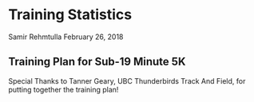 Training Statistics
================
Samir Rehmtulla
February 26, 2018

## Training Plan for Sub-19 Minute 5K

Special Thanks to Tanner Geary, UBC Thunderbirds Track And Field, for
putting together the training
plan\!

 

<!--html_preserve-->

<div id="3b0860c26372" class="plotly html-widget" style="width:850px;height:515px;">

</div>

<script type="application/json" data-for="3b0860c26372">{"x":{"visdat":{"3b083ffc4c1c":["function () ","plotlyVisDat"]},"cur_data":"3b083ffc4c1c","attrs":{"3b083ffc4c1c":{"hoverinfo":"all","alpha":1,"sizes":[10,100],"type":"bar"},"3b083ffc4c1c.1":{"hoverinfo":"all","alpha":1,"sizes":[10,100],"type":"bar","x":["2018-02-26","2018-02-27","2018-02-28","2018-03-01","2018-03-02","2018-03-03","2018-03-04"],"y":[0,0,0,0,0,0,0],"showlegend":false},"3b083ffc4c1c.2":{"hoverinfo":"all","alpha":1,"sizes":[10,100],"type":"bar","x":["2018-02-27","2018-02-28","2018-03-01"],"y":[2.0827,2.0039,2],"text":["<b>3:59/km<\/b>","<b>4:07/km<\/b>","<b>5:00/km<\/b>"],"textposition":"auto","marker":{"line":{"color":"rgb(8,48,107)","width":2},"color":"rgba(160,70, 255,0.6)"},"name":"Run to or from work"},"3b083ffc4c1c.3":{"hoverinfo":"all","alpha":1,"sizes":[10,100],"type":"bar","x":["2018-02-28","2018-03-03"],"y":[1.0358,1.5346],"text":["<b>5:04/km<\/b>","<b>5:09/km<\/b>"],"textposition":"auto","marker":{"color":"rgba(100,255,100,0.6)","line":{"color":"rgb(8,48,107)","width":2}},"name":"Warm-up Run"},"3b083ffc4c1c.4":{"hoverinfo":"all","alpha":1,"sizes":[10,100],"type":"bar","x":["2018-02-26","2018-02-27","2018-03-01"],"y":[4.94,5.7375,5.4947],"text":["<b>4:31/km<\/b>","<b>3:57/km<\/b>","<b>4:16/km<\/b>"],"textposition":"auto","marker":{"color":"rgba(255, 100, 100, 0.6)","line":{"color":"rgb(8,48,107)","width":2}},"name":"Steady-State Run"},"3b083ffc4c1c.5":{"hoverinfo":"all","alpha":1,"sizes":[10,100],"type":"bar","x":"2018-02-28","y":4.9925,"text":"<b>4:57/km<\/b>","textposition":"auto","marker":{"color":"rgba(255, 255, 100, 0.6)","line":{"color":"rgb(8,48,107)","width":2}},"name":"Recovery Run"},"3b083ffc4c1c.6":{"hoverinfo":"all","alpha":1,"sizes":[10,100],"type":"bar","x":["2018-03-03","2018-03-03"],"y":[1.4,1.4],"text":["<b>3:37/km<\/b>","<b>3:42/km<\/b>"],"textposition":"auto","marker":{"color":"rgba(255, 100, 255, 0.6)","line":{"color":"rgb(8,48,107)","width":2}},"name":"Track Intervals"},"3b083ffc4c1c.7":{"hoverinfo":"all","alpha":1,"sizes":[10,100],"type":"bar","x":["2018-03-04","2018-03-04"],"y":[2.0725,6.128],"text":["<b>5:24/km<\/b>","<b>4:18/km<\/b>"],"textposition":"auto","marker":{"color":"rgba(50, 150, 255, 0.6)","line":{"color":"rgb(8,48,107)","width":2}},"name":"Long Run"},"3b083ffc4c1c.8":{"hoverinfo":"all","alpha":1,"sizes":[10,100],"type":"bar","x":"2018-03-03","y":1.2925,"text":"<b>6:26/km<\/b>","textposition":"auto","marker":{"color":"rgba(100, 255, 255, 0.6)","line":{"color":"rgb(8,48,107)","width":2}},"name":"Cool-down"}},"layout":{"width":850,"height":515,"margin":{"b":30,"l":40,"t":70,"r":40},"barmode":"stack","title":"<b>Training Plan Week 1 - 42.11 km <\/b>","xaxis":{"domain":[0,1],"title":"Date"},"yaxis":{"domain":[0,1],"title":"Distance (km)"},"hovermode":"closest","showlegend":true},"source":"A","config":{"modeBarButtonsToAdd":[{"name":"Collaborate","icon":{"width":1000,"ascent":500,"descent":-50,"path":"M487 375c7-10 9-23 5-36l-79-259c-3-12-11-23-22-31-11-8-22-12-35-12l-263 0c-15 0-29 5-43 15-13 10-23 23-28 37-5 13-5 25-1 37 0 0 0 3 1 7 1 5 1 8 1 11 0 2 0 4-1 6 0 3-1 5-1 6 1 2 2 4 3 6 1 2 2 4 4 6 2 3 4 5 5 7 5 7 9 16 13 26 4 10 7 19 9 26 0 2 0 5 0 9-1 4-1 6 0 8 0 2 2 5 4 8 3 3 5 5 5 7 4 6 8 15 12 26 4 11 7 19 7 26 1 1 0 4 0 9-1 4-1 7 0 8 1 2 3 5 6 8 4 4 6 6 6 7 4 5 8 13 13 24 4 11 7 20 7 28 1 1 0 4 0 7-1 3-1 6-1 7 0 2 1 4 3 6 1 1 3 4 5 6 2 3 3 5 5 6 1 2 3 5 4 9 2 3 3 7 5 10 1 3 2 6 4 10 2 4 4 7 6 9 2 3 4 5 7 7 3 2 7 3 11 3 3 0 8 0 13-1l0-1c7 2 12 2 14 2l218 0c14 0 25-5 32-16 8-10 10-23 6-37l-79-259c-7-22-13-37-20-43-7-7-19-10-37-10l-248 0c-5 0-9-2-11-5-2-3-2-7 0-12 4-13 18-20 41-20l264 0c5 0 10 2 16 5 5 3 8 6 10 11l85 282c2 5 2 10 2 17 7-3 13-7 17-13z m-304 0c-1-3-1-5 0-7 1-1 3-2 6-2l174 0c2 0 4 1 7 2 2 2 4 4 5 7l6 18c0 3 0 5-1 7-1 1-3 2-6 2l-173 0c-3 0-5-1-8-2-2-2-4-4-4-7z m-24-73c-1-3-1-5 0-7 2-2 3-2 6-2l174 0c2 0 5 0 7 2 3 2 4 4 5 7l6 18c1 2 0 5-1 6-1 2-3 3-5 3l-174 0c-3 0-5-1-7-3-3-1-4-4-5-6z"},"click":"function(gd) { \n        // is this being viewed in RStudio?\n        if (location.search == '?viewer_pane=1') {\n          alert('To learn about plotly for collaboration, visit:\\n https://cpsievert.github.io/plotly_book/plot-ly-for-collaboration.html');\n        } else {\n          window.open('https://cpsievert.github.io/plotly_book/plot-ly-for-collaboration.html', '_blank');\n        }\n      }"}],"cloud":false},"data":[{"hoverinfo":"all","type":"bar","marker":{"fillcolor":"rgba(31,119,180,1)","color":"rgba(31,119,180,1)","line":{"color":"transparent"}},"xaxis":"x","yaxis":"y","frame":null},{"hoverinfo":["all","all","all","all","all","all","all"],"type":"bar","x":["2018-02-26","2018-02-27","2018-02-28","2018-03-01","2018-03-02","2018-03-03","2018-03-04"],"y":[0,0,0,0,0,0,0],"showlegend":false,"marker":{"fillcolor":"rgba(255,127,14,1)","color":"rgba(255,127,14,1)","line":{"color":"transparent"}},"xaxis":"x","yaxis":"y","frame":null},{"hoverinfo":["all","all","all"],"type":"bar","x":["2018-02-27","2018-02-28","2018-03-01"],"y":[2.0827,2.0039,2],"text":["<b>3:59/km<\/b>","<b>4:07/km<\/b>","<b>5:00/km<\/b>"],"textposition":["auto","auto","auto"],"marker":{"fillcolor":"rgba(44,160,44,1)","color":"rgba(160,70, 255,0.6)","line":{"color":"rgb(8,48,107)","width":2}},"name":"Run to or from work","xaxis":"x","yaxis":"y","frame":null},{"hoverinfo":["all","all"],"type":"bar","x":["2018-02-28","2018-03-03"],"y":[1.0358,1.5346],"text":["<b>5:04/km<\/b>","<b>5:09/km<\/b>"],"textposition":["auto","auto"],"marker":{"fillcolor":"rgba(214,39,40,1)","color":"rgba(100,255,100,0.6)","line":{"color":"rgb(8,48,107)","width":2}},"name":"Warm-up Run","xaxis":"x","yaxis":"y","frame":null},{"hoverinfo":["all","all","all"],"type":"bar","x":["2018-02-26","2018-02-27","2018-03-01"],"y":[4.94,5.7375,5.4947],"text":["<b>4:31/km<\/b>","<b>3:57/km<\/b>","<b>4:16/km<\/b>"],"textposition":["auto","auto","auto"],"marker":{"fillcolor":"rgba(148,103,189,1)","color":"rgba(255, 100, 100, 0.6)","line":{"color":"rgb(8,48,107)","width":2}},"name":"Steady-State Run","xaxis":"x","yaxis":"y","frame":null},{"hoverinfo":"all","type":"bar","x":["2018-02-28"],"y":[4.9925],"text":"<b>4:57/km<\/b>","textposition":"auto","marker":{"fillcolor":"rgba(140,86,75,1)","color":"rgba(255, 255, 100, 0.6)","line":{"color":"rgb(8,48,107)","width":2}},"name":"Recovery Run","xaxis":"x","yaxis":"y","frame":null},{"hoverinfo":["all","all"],"type":"bar","x":["2018-03-03","2018-03-03"],"y":[1.4,1.4],"text":["<b>3:37/km<\/b>","<b>3:42/km<\/b>"],"textposition":["auto","auto"],"marker":{"fillcolor":"rgba(227,119,194,1)","color":"rgba(255, 100, 255, 0.6)","line":{"color":"rgb(8,48,107)","width":2}},"name":"Track Intervals","xaxis":"x","yaxis":"y","frame":null},{"hoverinfo":["all","all"],"type":"bar","x":["2018-03-04","2018-03-04"],"y":[2.0725,6.128],"text":["<b>5:24/km<\/b>","<b>4:18/km<\/b>"],"textposition":["auto","auto"],"marker":{"fillcolor":"rgba(127,127,127,1)","color":"rgba(50, 150, 255, 0.6)","line":{"color":"rgb(8,48,107)","width":2}},"name":"Long Run","xaxis":"x","yaxis":"y","frame":null},{"hoverinfo":"all","type":"bar","x":["2018-03-03"],"y":[1.2925],"text":"<b>6:26/km<\/b>","textposition":"auto","marker":{"fillcolor":"rgba(188,189,34,1)","color":"rgba(100, 255, 255, 0.6)","line":{"color":"rgb(8,48,107)","width":2}},"name":"Cool-down","xaxis":"x","yaxis":"y","frame":null}],"highlight":{"on":"plotly_click","persistent":false,"dynamic":false,"selectize":false,"opacityDim":0.2,"selected":{"opacity":1}},"base_url":"https://plot.ly"},"evals":["config.modeBarButtonsToAdd.0.click"],"jsHooks":{"render":[{"code":"function(el, x) { var ctConfig = crosstalk.var('plotlyCrosstalkOpts').set({\"on\":\"plotly_click\",\"persistent\":false,\"dynamic\":false,\"selectize\":false,\"opacityDim\":0.2,\"selected\":{\"opacity\":1}}); }","data":null}]}}</script>

<!--/html_preserve-->

<!--html_preserve-->

<div id="htmlwidget-c3d094c4f980b63f133a" class="google_map html-widget" style="width:1000px;height:480px;">

</div>

<script type="application/json" data-for="htmlwidget-c3d094c4f980b63f133a">{"x":{"lat":-37.9,"lng":144.5,"zoom":8,"styles":null,"search_box":false,"zoomControl":true,"mapTypeControl":true,"scaleControl":false,"streetViewControl":true,"rotateControl":true,"fullscreenControl":true,"event_return_type":"list","calls":[{"functions":"add_polylines","args":[[{"stroke_colour":"#FF0000","id":1,"stroke_opacity":0.8,"stroke_weight":4,"geodesic":true,"z_index":3,"polyline":["_xliG`vpcNE@a@QG?KDg@Dq@XCCG@MHY`@OFYFSTEASPQDGFQ@KAMJWBk@P[TM?If@YXAPBZd@hAGRC@FTPNNj@vAtHHDFRBJCLMPM^Fj@cB\\MGIKG@MN]L{@j@SFUNCQIEG?c@VYTODo@^OBMHMDEAa@L}@PMLa@Py@JYHs@`@UD]?YB_Ab@]RODEDCHE\\?PLrALr@EFCHDr@CLT|@D\\N^@XJb@IPA\\LnABFV^DZ@RHRAf@jAfG?F_@ZFDEJHHFR?h@XxAThCBh@Mp@@^DLFx@?f@Ll@Hn@JDJ^Db@DDBJARMZLb@Dp@RvADpALp@Lb@Hl@B`@Rn@BPG\\SFEASNODKHs@Tu@`@}@Tg@FYHe@JKH_@LQHGAq@Pi@FOLMBa@P_ATaDtBEEg@BEACEc@Eq@LQFUTi@NQHQLKBy@Te@HYIg@XiAd@WHEAWJOE]XOB]RO?]PQDm@?QHC\\GFWJG?QLI?m@OCBKa@@KDKDUYaBY_@@IIe@?OKe@BWGQMs@EQGw@Kk@Cc@Qs@Ee@D]K]Em@GO@WBU?SGm@ES?KCIKMMi@Oy@?g@EOAIGKAQIW{@_HH@BIAIMUKw@Mk@GoAEOKOAGEGDE@SMk@Ca@@MOuAMg@?QKe@M_@A_@Ic@O]@MCIGGCGc@SAEf@SB@BGMs@D?FGDK?MYwA_@eAKi@McA?UD?BKSw@_@sBGIAKC]Me@Cu@FLIY?QEOYmCMs@@USi@?KIMCI?aAB]OiBBe@Qg@AQMO[i@Go@"]},{"stroke_colour":"#FF7F00","id":2,"stroke_opacity":0.8,"stroke_weight":4,"geodesic":true,"z_index":3,"polyline":["gnoiGntrcNECCMHG?OL@NAHQRCZUb@ADC`@EFCH@RHHIJAJKr@GvFyDBNCPBFF@PCHGXCtAWRIHKDCNSNKVE\\O^C^OZCCIHO`@Kv@I\\KR?LI@GISXGD@d@InA]F@DCAGDEx@Yr@MPSH@FGD?HEHc@\\c@DBXAf@UXCl@MVSP?\\GNGTOP?DA?OJGNENKF?ZML?LENCCGLKNAh@Ox@MROBKb@CCCBKFGnFoAP?`@Wh@EJIh@QDG@IGQIe@@]CSC{@BM?OIOGAAGG]?]EGAQBGMq@Ck@IQAi@IQKk@GM?YOy@J?JILGLMBSn@W\\An@MJIFQRG@IDAPHPAVMBGx@k@N?HCDEAKVE@I"]},{"stroke_colour":"#FF7F00","id":3,"stroke_opacity":0.8,"stroke_weight":4,"geodesic":true,"z_index":3,"polyline":["o|liGvwpcNGFe@FEDCTWRsALBGKFYVc@AAFG@ILa@PAVEH@d@BHAJ@V]\\@LFD?ZBFD@EGAp@DV@b@Fp@CRYPFBNXNALJDVFFHVDV]dAL?NJb@@FFGRLD?JGl@?ZG@MRa@Po@JQDM@@HDBAHEAYNSFKAiANUJQBOJ?DKJSBKHGAiAPSNGNSBEFOCQDaABIHO@WT?LSJkAPYVDCINK?{DbDW^T~@Jz@DH@TDLNz@Dj@?FG@BB@F?ZHt@ZlAD\\L`@@XCFB`@Er@Df@AJBb@HXD@JTDb@Dl@Hf@Fv@Rv@FMDl@Hj@@jAH\\@r@Dr@PbABd@Hd@?V\\dELz@Jh@JbAPr@?LCFRxAFbALf@BTD@@LC\\STOf@WNOBGJCRyGPAL?TQDMHEFGTOBo@XIASJQNI?QPIDM@m@Lu@Fy@ROPG?SFQ?KF_@HEDK@a@NQLuAZQJg@JQJ_@BUJQ?a@PE@IAg@JOLGAk@XM@WR[JI?_APMFI@MFc@LUNOEC?YF]T_ANIIIQ@ICOOUAg@Ge@MUMMAGL]IQKKCUO_@BiAGWGO@KCG?}@Aa@GYI[sBmFf@m@Ce@@IKIAG@SEYBUIcB@OECCICHG@EEEMU}BEQEG?]EMGCG_@I}@D]EWJm@K}@Q?AECQSs@CUGWI_ABSCi@CDC@EIJ_@AKQ}@Ai@Mq@EECQEI?UG]AESQI]AKF]EoAGs@CIQCMcBFaAKOESDOIJMIAGKQ@OI_@FcBO]MM@KMe@KGOa@U}KUGCGK?@IC]BYCQIBKq@EIAGQy@[]EOWCOECOGGJXHHNXPDBFAZDGOTFPFBNONA`@HBLNhAAv@?RF`@DDLGGj@?b@FL?HV|BLd@B@BGDFBj@@r@VdAJdAPz@Bb@P`AFbAJz@DPBj@GBHJJ|@FHANVbB@XBPFAF@DH?\\BN?VGVPnAFHAJDHJH"]},{"stroke_colour":"#FFFF00","id":4,"stroke_opacity":0.8,"stroke_weight":4,"geodesic":true,"z_index":3,"polyline":["gloiGtrrcNFULGV?DCASPQRMN?NEn@ZJIX@NECG@GDCLFXILKf@ARKXCCEJI`@GZOt@IPKFBPODIAGDKJENATKr@I@IHORGFCL?b@O\\Cf@QFOTQF?n@[t@QNABIL?BEPCT?^GBCRANIn@ODGPGHIJEH?FGXGFGVCJ@TOT_@?UCG@GvD_AX[HCDFLGRQFKTCr@?Xa@^KJ@DE@IAGKMH?LEHAJBX@FC^?NEF@FCd@IDIl@OCSBKBCRCIB`Cm@JDL?VK?GBEdA]p@AF?NID?Aa@EHGEOm@IwABq@W_BE?AKM_@@o@AGDGRM@IGU?UOw@?]M]@KE_@@SDCJW@MJMJE^APIL@d@a@LWD@TCBET?RKXA@MPCHI^C@G"]},{"stroke_colour":"#FFFF00","id":5,"stroke_opacity":0.8,"stroke_weight":4,"geodesic":true,"z_index":3,"polyline":["wvliGvtpcNF@LAJMRI\\EXOd@MJ@PEJIJEDCFBN@LGXEBCHMASQw@IWMII[QSEe@Dg@?WEMDSEC?IDQXKFBD?b@M`A}CFYGAPIRCLIHMXEVIZ?PC\\KFECCPMb@Cv@WRKNGBGJATSTKNALMLJD?RMDGA]Os@DUSq@GGLGAKe@cC?KBW?HGDBGECAYKMIUQS[QDcACaA"]},{"stroke_colour":"#FFFF00","id":6,"stroke_opacity":0.8,"stroke_weight":4,"geodesic":true,"z_index":3,"polyline":["ucliG~bocNC_@ALIYCs@hAeAIu@BKQq@KMI[DE?IOs@Y]CUIYA_@DW]BB[EUE@AJA]CAAOIt@DeANm@ASSe@K_@E_@Ue@Kc@@KEs@@[iAcHECIc@B[IM?E@a@A]CE@WAIBGCS?IEAISMeAEKGU?OMg@HKAO@WMi@@IEEE@QWDCOqA?k@Kk@ECCBQKCIK{@DKBm@Em@GCEDQa@QkA?aBKa@G_AI[IMQq@EWAQBOIYWcFDDCBIA?IGKA]CDIKS_AJIQ_@?GKE?GKMAG?OYcABw@Nk@EUg@I@YCGQCVCBE@WEa@k@{Au@iAYu@SUOYKKOYGSAHKg@Wo@Qk@QSsAyCQg@}@gBaCiEFBSUAGBKIMA[a@q@IAOFG?EGE?EKEEaARg@Rc@Fu@N[LGDEJVr@Jd@@l@Jr@EBC?NpAZjADh@R|@RtARdAPbBRrALfBz@nEW?FAIDU?JRDCDBFZThBNjBd@tDHdAH\\Bf@@JD@Bd@FTDn@XtBCIAHJl@B`@RfANf@@TF\\Fd@LJBn@Jx@H|@Hd@DZ?NZ|BFf@HZ@TFBJfAp@nBBl@DFLABF@d@Fb@Bt@Ln@HJONPLNT?LH\\ENBZEBF@D|@Np@AJB`@Jd@?TBHFDH?FNDd@@r@BHq@~@DRDd@J^FBF?FFN\\PlAF|@CHLL@NDB@IBNFPJDR|@@ZOfACz@@TH\\CTFNPVA\\TXFRPPJ@HGL@CKJCTET?LIRKPCRM`@AxGgDZJ\\GVQAWHIPOFARLr@FPJFRHlA"]},{"stroke_colour":"#00FF00","id":7,"stroke_opacity":0.8,"stroke_weight":4,"geodesic":true,"z_index":3,"polyline":[""]},{"stroke_colour":"#00FF00","id":8,"stroke_opacity":0.8,"stroke_weight":4,"geodesic":true,"z_index":3,"polyline":["c`miGvxpcNEFBLCFBFDAE?QFEFGCOB_@Pw@h@GEOHF@GACLG@MXAJE@CX@JOXENFPAN@FDCFBDFBPBlACf@Dr@CDFD?PFBBNJDPT^tBHT@LEN?N@HL@CF[X]LKJGA[JOHANEHm@Ju@Fw@^UFM@e@R]@EBOBUJDXGJOFYFGAa@JULi@?ONa@IGDqFxB]@EFDBARGCWFIAKDCJULDnBCNJh@FAFb@Z|EH\\DHBGBHJ~@VvAJf@D\\@JECEFAt@Bd@CPB^Fb@Rx@?JDBBNED@PHh@DNHHXdBBd@DRCCEL?PPvATdADl@L^EN?LPpA?TLn@DF?VJpA~@xFPJEFGX`@dEBRARIJo@ZMRWNS?EHe@Bi@NO@EBa@HQJM@@FQLM?q@P]COBED]NEPm@NOHi@?UNG?@LCNUKG@[Lq@BIDOAONINe@JIDGAOFc@Dk@JBHAJe@VS?UFk@A]FEFWHKJOHWDMFWF[DWJEASJG??GEDQD_@oAMQCWFODC@d@TZFCZLf@EPPPCHMDADEPCPO`@KV[?GFYAUBYIODABDIBGGQCY@g@WEBG?EDE?WHGF@FI?MFGFSFEFe@NE^?PVb@XJX@JBDCPDFAJDP@HA\\OTGPSLINYDOGSCWK[UWGCE@AHOFc@Hk@@]GKBGAMJG?GDYb@CR?ZVfADFRN`@INMPIbAMLMTELIHWDIDu@CGASISIE?GqFrBDBGR@PFHDAV^TLJ@FEVJNEFD\\MNK^GJEBGFAZWR}@W}@QIKAMGI?YDO?WF_@IOH?HOBGF?RILQDM\\APBTAVN^HLD@p@UTEf@@`@GLMf@OJOFW@c@I[Ea@IKQGYCo@\\i@FICE@W@i@NEFKl@@l@L\\DBRf@NFR?n@W\\Sv@I^SJS?KJUEg@Q_@KMSBUCg@@sChDRP@NDFfAWP?d@Qz@OHKB[Lm@CUBI?KGW@I"]},{"stroke_colour":"#0000FF","id":9,"stroke_opacity":0.8,"stroke_weight":4,"geodesic":true,"z_index":3,"polyline":["yvoiGx`scNFPH?DH?p@PjADdA`@tBBVd@|AArANz@@v@RdCBDNxATx@Fh@Ah@DZNTJd@D^ATJd@ALx@hFGTN\\Hn@DB@NDJB`@BFJn@CH@FA^E?CDDh@Hf@JPLn@DHBJADJl@H?HGf@EXILA`@Kh@YFKT?TKD?@DBGPIJ@\\Cv@YBG@u@IgAGSC[PYTSAGDBIv@@TDVP^LPPHN?RCASh@]\\AFA\\D^O@Im@wCSPAI[NMECFMFY@YL"]},{"stroke_colour":"#0000FF","id":10,"stroke_opacity":0.8,"stroke_weight":4,"geodesic":true,"z_index":3,"polyline":["qxniGvptcNk@VEBEAMPWESLc@LU@[XOH@PRl@Jz@Aj@CJMLcBn@ASQLGJ[Ni@LYB_@ZO@]Hi@TECOw@Cc@Qo@KqAQw@Gg@?k@OmAIa@Mc@Cu@M_@a@mCEc@GSKk@YyEOw@Iq@GSIy@YgFOAEE?]Ka@?KIk@]{Bw@oG"]},{"stroke_colour":"#0000FF","id":11,"stroke_opacity":0.8,"stroke_weight":4,"geodesic":true,"z_index":3,"polyline":[""]},{"stroke_colour":"#0000FF","id":12,"stroke_opacity":0.8,"stroke_weight":4,"geodesic":true,"z_index":3,"polyline":[""]},{"stroke_colour":"#9400D3","id":13,"stroke_opacity":0.8,"stroke_weight":4,"geodesic":true,"z_index":3,"polyline":["sroiG|yscNFDHPRvAFbADB?HHb@?X\\hBDl@Fj@ZdADFNtA?v@BFATNt@?JBDAL@FDDFr@FZBF@`@L~@BD?HLb@@TPz@@\\BHRC@DVxCHfB\\~@Lx@@FF@@DD^HtAN~@CFBHB`@HPDb@HVBVLn@B`@d@pC@l@Jb@@f@Hh@?LDNNb@A^FXG@CJD`@RjATb@D\\Rz@DRCPFn@Jl@JRBb@FV@b@\\rBB`@DDHZ?PBHCNFf@Jd@L\\?\\JVDZBf@X`BDp@NZDBBH?t@L|@AJTjBHbA?RTj@FHA\\LNDT?j@F^ATRbAGF?FFHHfAN^Dh@DNB`@FTATHT@XZz@BTJ`@CJBVAb@CDBD@FB`AFGE@"]},{"stroke_colour":"#9400D3","id":14,"stroke_opacity":0.8,"stroke_weight":4,"geodesic":true,"z_index":3,"polyline":["kqniG|lxcN@KEa@[cBGUSe@ASGe@K]OWEQE_@?q@Im@Q[Ee@Ew@FSCWIg@EOKGAGUyBAk@I[ImAK[Ko@CW?YKi@Ak@EIEMUqAK]DSHAZMAIHOZGDEb@QNCFEf@Bl@OLG@Sz@K\\IZ@n@OAY\\QX@^Ef@BPGPKNGCC@MNIXEX@NCRKPEj@I`@K^?LIPSJAFEXEl@UFBRMTEAD@EH?LE`@InA_@HMNDPAz@Ft@CL@ZIRQ^e@FEBI`@a@BEXK@GDELDBDBE?E\\Gr@U\\ED@TEECDILGT@v@Sh@CLELKNE^S~@WJ?\\I\\OLCLK^Kd@Uf@EXIP?GMNKj@SH@dAMN?NG?GLGb@G\\Or@IPBBELKD?DE@SKoAM_@Cq@GU@IHKAGPKVUvAi@F?`@XDHFBr@Df@KNq@D]X[FAj@_@j@KAKRUjASJ?TIn@I`@KTIHARIf@INAXI|@k@T]Jm@CcABSKWQSw@W]BMFWHq@Dc@VOBYLI?SJKAYBCJIF@HJNTRJNV|@H`@Lb@J@HHF?HGLCLDVEz@]H?^Mj@e@PSH[?o@GU?c@M_@KKGOi@QQAEB]XY\\?HIPBDGP?XHl@PXBRFFDJ?FOb@{@PMJc@LMFe@N_@N]Bq@ZYPE?[J@HCJWp@ERCD_@P_@v@UnAM^MFEAQLUBMDw@j@_@FEAGe@Oq@Iy@KSM@EF@VDP?VPdACHQNEFKFK?Y\\E@IFgAX]PIAs@Pg@XE@ECg@Ta@?QDUBOHa@LMJI?INe@JIFGA}@TMJG@c@P_@Hc@Ds@ZM?QLQDM@GAI@o@TGAGB_@BCD]@MCWTYLAFQPU^k@d@{@\\k@Hg@?MCU@_@Ae@DIDBHIBOBo@@OJYD]H?HAFEDSHs@Po@T}@BYHYLG?AG[V_@N]Ha@Ty@TO?YD_@LUBMHg@POPSFYDIACDQDe@?OBi@VKL_@NK@IAQHSBUJMBEDKEAMQSI]CaAIU@QCi@U_AC_@GU@WCMGo@Ma@Im@Qo@Gc@Q_@O}AESAYQiA@Kg@cEGUBWAQ"]}],true,"defaultLayerId",true,[{"colourType":"stroke_colour","type":"category","title":"Day","legend":{"variable":["Monday","Tuesday","Wednesday","Thursday","Saturday","Sunday"],"colour":["#FF0000","#FF7F00","#FFFF00","#00FF00","#0000FF","#9400D3"]},"css":null,"position":null}],0]}]},"evals":[],"jsHooks":[]}</script>

<!--/html_preserve-->

<!--html_preserve-->

<div id="3b08775933d3" class="plotly html-widget" style="width:850px;height:515px;">

</div>

<script type="application/json" data-for="3b08775933d3">{"x":{"visdat":{"3b081a9542eb":["function () ","plotlyVisDat"]},"cur_data":"3b081a9542eb","attrs":{"3b081a9542eb":{"hoverinfo":"all","alpha":1,"sizes":[10,100],"type":"bar"},"3b081a9542eb.1":{"hoverinfo":"all","alpha":1,"sizes":[10,100],"type":"bar","x":["2018-03-05","2018-03-06","2018-03-07","2018-03-08","2018-03-09","2018-03-10","2018-03-11"],"y":[0,0,0,0,0,0,0],"showlegend":false},"3b081a9542eb.2":{"hoverinfo":"all","alpha":1,"sizes":[10,100],"type":"bar","x":"2018-03-05","y":5.5592,"text":"<b>4:12/km<\/b>","textposition":"auto","marker":{"color":"rgba(255, 100, 100, 0.6)","line":{"color":"rgb(8,48,107)","width":2}},"name":"Steady-State Run"},"3b081a9542eb.3":{"hoverinfo":"all","alpha":1,"sizes":[10,100],"type":"bar","x":"2018-03-08","y":3.5677,"text":"<b>4:45/km<\/b>","textposition":"auto","marker":{"color":"rgba(255, 255, 100, 0.6)","line":{"color":"rgb(8,48,107)","width":2}},"name":"Recovery Run"},"3b081a9542eb.4":{"hoverinfo":"all","alpha":1,"sizes":[10,100],"type":"bar","x":"2018-03-07","y":2.5303,"text":"<b>5:43/km<\/b>","textposition":"auto","marker":{"color":"rgba(100, 255, 255, 0.6)","line":{"color":"rgb(8,48,107)","width":2}},"name":"Cool-down"},"3b081a9542eb.5":{"hoverinfo":"all","alpha":1,"sizes":[10,100],"type":"bar","x":"2018-03-07","y":5.584,"text":"<b>4:28/km<\/b>","textposition":"auto","marker":{"color":"rgba(50, 100, 150, 0.6)","line":{"color":"rgb(8,48,107)","width":2}},"name":"Tempo Surges"}},"layout":{"width":850,"height":515,"margin":{"b":30,"l":40,"t":70,"r":40},"barmode":"stack","title":"<b>Training Plan Week 2 - 17.24 km <\/b>","xaxis":{"domain":[0,1],"title":"Date"},"yaxis":{"domain":[0,1],"title":"Distance (km)"},"hovermode":"closest","showlegend":true},"source":"A","config":{"modeBarButtonsToAdd":[{"name":"Collaborate","icon":{"width":1000,"ascent":500,"descent":-50,"path":"M487 375c7-10 9-23 5-36l-79-259c-3-12-11-23-22-31-11-8-22-12-35-12l-263 0c-15 0-29 5-43 15-13 10-23 23-28 37-5 13-5 25-1 37 0 0 0 3 1 7 1 5 1 8 1 11 0 2 0 4-1 6 0 3-1 5-1 6 1 2 2 4 3 6 1 2 2 4 4 6 2 3 4 5 5 7 5 7 9 16 13 26 4 10 7 19 9 26 0 2 0 5 0 9-1 4-1 6 0 8 0 2 2 5 4 8 3 3 5 5 5 7 4 6 8 15 12 26 4 11 7 19 7 26 1 1 0 4 0 9-1 4-1 7 0 8 1 2 3 5 6 8 4 4 6 6 6 7 4 5 8 13 13 24 4 11 7 20 7 28 1 1 0 4 0 7-1 3-1 6-1 7 0 2 1 4 3 6 1 1 3 4 5 6 2 3 3 5 5 6 1 2 3 5 4 9 2 3 3 7 5 10 1 3 2 6 4 10 2 4 4 7 6 9 2 3 4 5 7 7 3 2 7 3 11 3 3 0 8 0 13-1l0-1c7 2 12 2 14 2l218 0c14 0 25-5 32-16 8-10 10-23 6-37l-79-259c-7-22-13-37-20-43-7-7-19-10-37-10l-248 0c-5 0-9-2-11-5-2-3-2-7 0-12 4-13 18-20 41-20l264 0c5 0 10 2 16 5 5 3 8 6 10 11l85 282c2 5 2 10 2 17 7-3 13-7 17-13z m-304 0c-1-3-1-5 0-7 1-1 3-2 6-2l174 0c2 0 4 1 7 2 2 2 4 4 5 7l6 18c0 3 0 5-1 7-1 1-3 2-6 2l-173 0c-3 0-5-1-8-2-2-2-4-4-4-7z m-24-73c-1-3-1-5 0-7 2-2 3-2 6-2l174 0c2 0 5 0 7 2 3 2 4 4 5 7l6 18c1 2 0 5-1 6-1 2-3 3-5 3l-174 0c-3 0-5-1-7-3-3-1-4-4-5-6z"},"click":"function(gd) { \n        // is this being viewed in RStudio?\n        if (location.search == '?viewer_pane=1') {\n          alert('To learn about plotly for collaboration, visit:\\n https://cpsievert.github.io/plotly_book/plot-ly-for-collaboration.html');\n        } else {\n          window.open('https://cpsievert.github.io/plotly_book/plot-ly-for-collaboration.html', '_blank');\n        }\n      }"}],"cloud":false},"data":[{"hoverinfo":"all","type":"bar","marker":{"fillcolor":"rgba(31,119,180,1)","color":"rgba(31,119,180,1)","line":{"color":"transparent"}},"xaxis":"x","yaxis":"y","frame":null},{"hoverinfo":["all","all","all","all","all","all","all"],"type":"bar","x":["2018-03-05","2018-03-06","2018-03-07","2018-03-08","2018-03-09","2018-03-10","2018-03-11"],"y":[0,0,0,0,0,0,0],"showlegend":false,"marker":{"fillcolor":"rgba(255,127,14,1)","color":"rgba(255,127,14,1)","line":{"color":"transparent"}},"xaxis":"x","yaxis":"y","frame":null},{"hoverinfo":"all","type":"bar","x":["2018-03-05"],"y":[5.5592],"text":"<b>4:12/km<\/b>","textposition":"auto","marker":{"fillcolor":"rgba(44,160,44,1)","color":"rgba(255, 100, 100, 0.6)","line":{"color":"rgb(8,48,107)","width":2}},"name":"Steady-State Run","xaxis":"x","yaxis":"y","frame":null},{"hoverinfo":"all","type":"bar","x":["2018-03-08"],"y":[3.5677],"text":"<b>4:45/km<\/b>","textposition":"auto","marker":{"fillcolor":"rgba(214,39,40,1)","color":"rgba(255, 255, 100, 0.6)","line":{"color":"rgb(8,48,107)","width":2}},"name":"Recovery Run","xaxis":"x","yaxis":"y","frame":null},{"hoverinfo":"all","type":"bar","x":["2018-03-07"],"y":[2.5303],"text":"<b>5:43/km<\/b>","textposition":"auto","marker":{"fillcolor":"rgba(148,103,189,1)","color":"rgba(100, 255, 255, 0.6)","line":{"color":"rgb(8,48,107)","width":2}},"name":"Cool-down","xaxis":"x","yaxis":"y","frame":null},{"hoverinfo":"all","type":"bar","x":["2018-03-07"],"y":[5.584],"text":"<b>4:28/km<\/b>","textposition":"auto","marker":{"fillcolor":"rgba(140,86,75,1)","color":"rgba(50, 100, 150, 0.6)","line":{"color":"rgb(8,48,107)","width":2}},"name":"Tempo Surges","xaxis":"x","yaxis":"y","frame":null}],"highlight":{"on":"plotly_click","persistent":false,"dynamic":false,"selectize":false,"opacityDim":0.2,"selected":{"opacity":1}},"base_url":"https://plot.ly"},"evals":["config.modeBarButtonsToAdd.0.click"],"jsHooks":{"render":[{"code":"function(el, x) { var ctConfig = crosstalk.var('plotlyCrosstalkOpts').set({\"on\":\"plotly_click\",\"persistent\":false,\"dynamic\":false,\"selectize\":false,\"opacityDim\":0.2,\"selected\":{\"opacity\":1}}); }","data":null}]}}</script>

<!--/html_preserve-->

<!--html_preserve-->

<div id="htmlwidget-a47bd9e70e31930afac1" class="google_map html-widget" style="width:1000px;height:480px;">

</div>

<script type="application/json" data-for="htmlwidget-a47bd9e70e31930afac1">{"x":{"lat":-37.9,"lng":144.5,"zoom":8,"styles":null,"search_box":false,"zoomControl":true,"mapTypeControl":true,"scaleControl":false,"streetViewControl":true,"rotateControl":true,"fullscreenControl":true,"event_return_type":"list","calls":[{"functions":"add_polylines","args":[[{"stroke_colour":"#FF0000","id":1,"stroke_opacity":0.8,"stroke_weight":4,"geodesic":true,"z_index":3,"polyline":["exliGrupcNADOJG@URIPQ@ORa@DGDQBONWBIBW@CDWNGASTa@FK?y@Fk@LCFW?CFCd@EBQl@A^H`@ALRHDJONBBHl@XfBRvBPdAL^BXJ`@@n@i@X}FrB?HQFGBGEE@y@TU@MF{@TOA?IE?YFKRUJI?MHG?e@Rg@LKXKDm@Lm@EE@g@VMRYLq@LGFAPDr@_@RMN?LXfBJVCDFb@@ELj@D~@Jn@?b@BP@G@Hd@|CATJPF@BH?l@BFCHDDGz@Dd@?JXjBHNDPHdAJ^Db@Bt@Fb@DHDNr@hHI^J`@AJL`AJ@Jh@Fl@AXDXPp@DZAJBj@JHDPAPBN?NHbA@j@DN?HHb@ALFB?HEHB`@AJIPOFIJIb@SHWB_@TI@SHs@Fa@RIH_@BSNMAs@PKHUDSEe@HE?IC[Du@f@q@Tm@LEFGCINODI?YJ[PQFEFSFQDK?SBm@LEAQJI?GAOFEHI@YJOBc@XE?_@NKN@HMJE?GBe@F_@?OFODsHUNpADHARC@GLq@PMFKRIDO@EAe@RGMMs@Yy@@QEQCEIBGCC]BMKu@E_AKe@AiAIo@BGCSMy@?GCIAUK[UEGEDICODi@G}@KSIG@GI]Em@GWGmACQ@_@IKCQ?g@E@EOk@kCBWMo@Cu@BUEKAY@S@GC_@CKGC_@yBuA{JNUS@ECGUICMWAUMc@Cq@HGLAE[@YCW[kCIU@c@O]G[?IMm@?u@E_@S_AO_@E_@GUMw@BWGCAa@MQIs@?[G_@Co@Ka@AQGGE?MCAMCQFUHEDHENA^@HDG?\\FDDRHHVDFDBl@DNAHBTNf@AfABl@Ll@ALBJ@THZ@ZHj@Xj@N~@ARDb@RxA@t@r@nH\\f@FTLTB^CJDN?RBd@Lv@FT?NLZFXC\\Fv@BJFD@H?b@Hh@BFFPB`@"]},{"stroke_colour":"#7FFF00","id":2,"stroke_opacity":0.8,"stroke_weight":4,"geodesic":true,"z_index":3,"polyline":["aliiGdgscNW\\UN_@NQTKVDDDVJV@NFRHn@DFXVfAb@ZPPPf@t@b@fBFl@AXI^BlACfAMdAIJKrAQf@CN@PGR?LELKp@?\\BJCV@FLn@Zn@HJ^Vd@f@RL^TR@LLl@^|B~ED@BXAHBRJ^PZb@xA?JJp@L\\t@dAPxAPbAD`APx@@JFFBJB`@HTALDRBXHPL^?ZJf@DnAB^Jj@@p@HVFfAPnAB`@EJFvAHX@b@Jr@Nh@Hf@JbA?RFdAER?r@Nt@D|@?d@Fv@?VFRC`@DZ?z@F`AD^CPHv@@ZARBj@Jr@FpJD@?RJ^Hp@AnDGn@@t@CF?d@C^CNGdBGZM`CQlBE^IXBLE^Cb@Kv@CFE??RQlAAj@Ov@WjBEp@SZAr@WfBAVGd@?HBBNq@?YNgBFWAm@J]^{CHOFUDo@Hg@B]BKv@kKHm@Bs@J[Bk@DO@mAFoAC}@BK?_@F_@@UCKAcAEKKs@?IDSOwA?]OyABy@CaADSIqA?YEs@E_@Co@@QEQMsA@{@Eu@CCBM?m@EwAIu@EoAWaBIyAM_AI_BM{ACu@QeB]qFC[IS?UG_@GOC[K]EYM_@a@eCSaAA_@GO@GASKWAIMe@Q]GSKm@KUCWa@eBWe@EYGI?q@DQAMB[Gu@QS]WAEmBmAMUm@Uk@[a@]SIOIi@Ka@YKKGm@u@}@Uk@Q[Q{@Eo@CM?KKe@SkKKCMKIY?MFM@OSsBCIMMAIBE@s@OcA"]},{"stroke_colour":"#7FFF00","id":3,"stroke_opacity":0.8,"stroke_weight":4,"geodesic":true,"z_index":3,"polyline":["qfjiGf}rcNm@P[BYNq@JiAZOJUFE?}@b@SBu@CCDGEgA\\Q@MHQ^CGKD]n@CC]HULo@RWPI?ME]@k@Pc@Da@NUBMGIBi@b@OB{@^_@JSXWNa@d@G@[?SFMQGYqCxAMOIBKAEBAGKBEDKFE?CDKBCD[DIDo@R]P]BEBW@Su@IsAUy@?WGaAG]M_BQk@AYBc@QYKcAI[EWB]Ia@Ca@GYEa@ECCFEe@Qe@@aAKc@A]m@oFEGA[KM@GDG@MMUEKE[GOIk@Oi@Ck@Iy@Ke@OwBW_BC}@Sq@AUK_@AQ@Y]gA?g@Cg@B_@O{@O]?WDSCIKGEKCw@EUIQAG?[Gw@?s@Em@GUSWCMCyESOCE@OCGICI@SNQ?GDQC_@Nk@??LK?WFgAX]BQJ"]},{"stroke_colour":"#9400D3","id":4,"stroke_opacity":0.8,"stroke_weight":4,"geodesic":true,"z_index":3,"polyline":["exliGnvpcNKDEC[LM?DB@HIFOEG?ICc@J]RYb@ECO@UREAMJI@OACDKBQEGHE?OGQNAL[CULEFYFYAK@Eb@LFBF?ZDB@FA`@FRCF@ZBHJLD`@?f@HfAHt@L\\KTDTKHVPP`@BLGNFH@RF^@PNr@?NYBEFG@?No@Rw@JiFnBKIE?a@Za@Fm@PQ@GBHHc@DE@EFa@JOAEDkARMJAFEBU@GFKBKF]HEBQ@qATq@f@CTEJ[Te@l@OFQ@EFMFICGDCHeA\\IH_@HeA\\O?qCj@wBt@o@XOPODU?]LS@[L{Et@FTEHKCC@MPGBGAUSEBCAKBGA_@Da@T_@FQFWF_A`@iAX[Re@Fi@XmAZs@XOB[Lc@@k@PGAKUC[?k@Wo@CWMe@Kw@Qo@@IGUGe@Kg@GGGDGAAGUWD]Gw@w@uEKWJCEICN}@uABVAI@OHOEMJUCY@IDACI?UQg@?YEAAWBIC{@GKCU@_@Ea@KYAGFOAi@G@M?KKCW@YC[Os@A_@CIAm@OWESSc@b@m@?GK}@Mi@CWFQ@s@K{@CGCSY_@f@e@bAd@HHBJ@vBEBCXi@nACTEHALFL@HHHDHHB?PDHB`@ED?PH\\"]}],true,"defaultLayerId",true,[{"colourType":"stroke_colour","type":"category","title":"Day","legend":{"variable":["Monday","Wednesday","Thursday"],"colour":["#FF0000","#7FFF00","#9400D3"]},"css":null,"position":null}],0]}]},"evals":[],"jsHooks":[]}</script>

<!--/html_preserve-->

